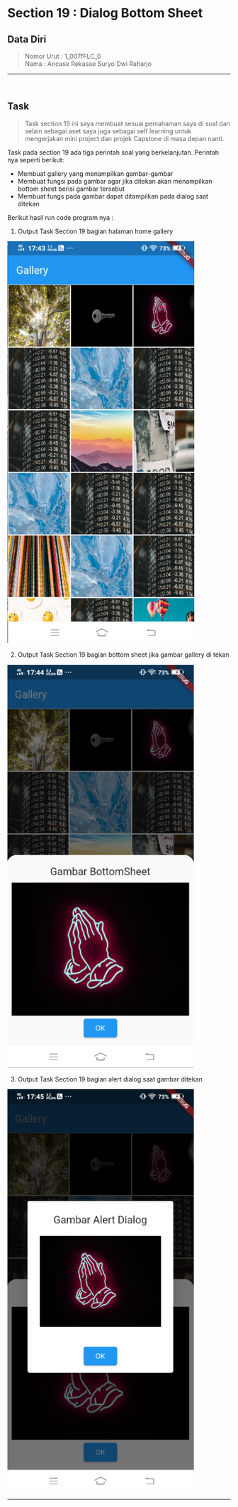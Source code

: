# Section 19 : Dialog Bottom Sheet

## Data Diri

> Nomor Urut  : 1_007fFLC_0 <br>
Nama        : Ancase Rekasae Suryo Dwi Raharjo

--- 

<br>

## **Task**

>Task section 19 ini saya membuat sesuai pemahaman saya di soal dan selain sebagai aset saya juga sebagai self learning untuk mengerjakan mini project dan projek Capstone di masa depan nanti.

Task pada section 19 ada tiga perintah soal yang berkelanjutan. Perintah nya seperti berikut:
- Membuat gallery yang menampilkan gambar-gambar
- Membuat fungsi pada gambar agar jika ditekan akan menampilkan bottom sheet berisi gambar tersebut
- Membuat fungs pada gambar dapat ditampilkan pada dialog saat ditekan

Berikut hasil run code program nya :

1. Output Task Section 19 bagian halaman home gallery

![Screenshot output run tampilan home](../Screenshots/Screenshot_hasilRun1(tampilan%20gallery%20home).png)

2. Output Task Section 19 bagian bottom sheet jika gambar gallery di tekan

![Screenshot output tampilan bottom sheet](../Screenshots/Screenshot_hasilRun2(tampilan%20bottomSheet).png)

3. Output Task Section 19 bagian alert dialog saat gambar ditekan 

![Screenshot output tampilan alert dialog](../Screenshots/Screenshot_hasilRun3(tampilan%20alertDialog).png)

---